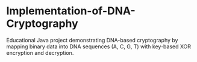 # Implementation-of-DNA-Cryptography
Educational Java project demonstrating DNA-based cryptography by mapping binary data into DNA sequences (A, C, G, T) with key-based XOR encryption and decryption.
